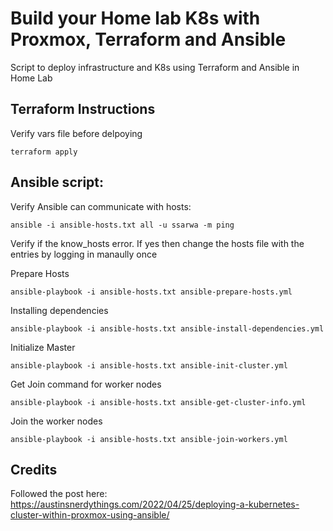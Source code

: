 # Build your Home lab K8s with Proxmox, Terraform and Ansible

Script to deploy infrastructure and K8s using Terraform and Ansible in Home Lab

## Terraform Instructions

Verify vars file before delpoying
```
terraform apply
```

## Ansible script:

Verify Ansible can communicate with hosts:

```
ansible -i ansible-hosts.txt all -u ssarwa -m ping
```

Verify if the know_hosts error. If yes then change the hosts file with the entries by logging in manaully once

Prepare Hosts

```
ansible-playbook -i ansible-hosts.txt ansible-prepare-hosts.yml
```

Installing dependencies

```
ansible-playbook -i ansible-hosts.txt ansible-install-dependencies.yml
```

Initialize Master

```
ansible-playbook -i ansible-hosts.txt ansible-init-cluster.yml
```

Get Join command for worker nodes

```
ansible-playbook -i ansible-hosts.txt ansible-get-cluster-info.yml
```

Join the worker nodes

```
ansible-playbook -i ansible-hosts.txt ansible-join-workers.yml
```

## Credits
Followed the post here: https://austinsnerdythings.com/2022/04/25/deploying-a-kubernetes-cluster-within-proxmox-using-ansible/